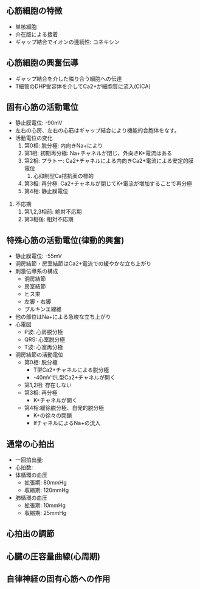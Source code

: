 ## 心筋細胞の特徴
- 単核細胞
- 介在版による接着
- ギャップ結合でイオンの連続性: コネキシン
## 心筋細胞の興奮伝導
- ギャップ結合を介した隣り合う細胞への伝達
- T細管のDHP受容体を介してCa2+が細胞質に流入(CICA)
## 固有心筋の活動電位
- 静止膜電位: -90mV
- 左右の心房、左右の心筋はギャップ結合により機能的合胞体をなす。
- 活動電位の変化
	1. 第0相: 脱分極: 内向きNa+により
	2. 第1相: 初期再分極: Na+チャネルが閉じ、外向きK+電流はある
	3. 第2相: プラトー: Ca2+チャネルによる内向きCa2+電流による安定的膜電位
		1. 心抑制型Ca拮抗薬の標的
	4. 第3相: 再分極: Ca2+チャネルが閉じてK+電流が増加することで再分極
	5. 第4相: 静止膜電位
1. 不応期
	1. 第1,2,3相前: 絶対不応期
	2. 第3相後: 相対不応期
## 特殊心筋の活動電位(律動的興奮)
- 静止膜電位: -55mV
- 洞房結節・房室結節はCa2+電流での緩やかな立ち上がり
- 刺激伝導系の構成
	- 洞房結節
	- 房室結節
	- ヒス束
	- 左脚・右脚
	- プルキンエ線維
- 他の部位はNa+による急峻な立ち上がり
- 心電図
	- P波: 心房脱分極
	- QRS: 心室脱分極
	- T波: 心室再分極
- 洞房結節の活動電位
	- 第0相: 脱分極
		- T型Ca2+チャネルによる脱分極
		- -40mVでL型Ca2+チャネルが開く
	- 第1,2相: 存在しない
	- 第3相: 再分極
		- K+チャネルが開く
	- 第4相:緩徐脱分極、自発的脱分極
		- K+の徐々の閉鎖
		- IfチャネルによるNa+の流入
## 通常の心拍出
- 一回拍出量: 
- 心拍数: 
- 体循環の血圧
	- 拡張期: 80mmHg
	- 収縮期: 120mmHg
- 肺循環の血圧
	- 拡張期: 10mmHg
	- 収縮期: 25mmHg
## 心拍出の調節
## 心臓の圧容量曲線(心周期)
## 自律神経の固有心筋への作用